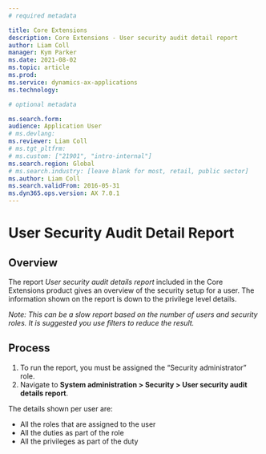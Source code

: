 ```yaml
---
# required metadata

title: Core Extensions
description: Core Extensions - User security audit detail report
author: Liam Coll
manager: Kym Parker
ms.date: 2021-08-02
ms.topic: article
ms.prod: 
ms.service: dynamics-ax-applications
ms.technology: 

# optional metadata

ms.search.form:  
audience: Application User
# ms.devlang: 
ms.reviewer: Liam Coll
# ms.tgt_pltfrm: 
# ms.custom: ["21901", "intro-internal"]
ms.search.region: Global
# ms.search.industry: [leave blank for most, retail, public sector]
ms.author: Liam Coll
ms.search.validFrom: 2016-05-31
ms.dyn365.ops.version: AX 7.0.1
---
```


# User Security Audit Detail Report
##	Overview
The report *User security audit details report* included in the Core Extensions product gives an overview of the security setup for a user. The information shown on the report is down to the privilege level details.

*Note: This can be a slow report based on the number of users and security roles. It is suggested you use filters to reduce the result.*

## Process
1. To run the report, you must be assigned the “Security administrator” role.
2. Navigate to **System administration > Security > User security audit details report**.

The details shown per user are:
* All the roles that are assigned to the user
* All the duties as part of the role
* All the privileges as part of the duty
